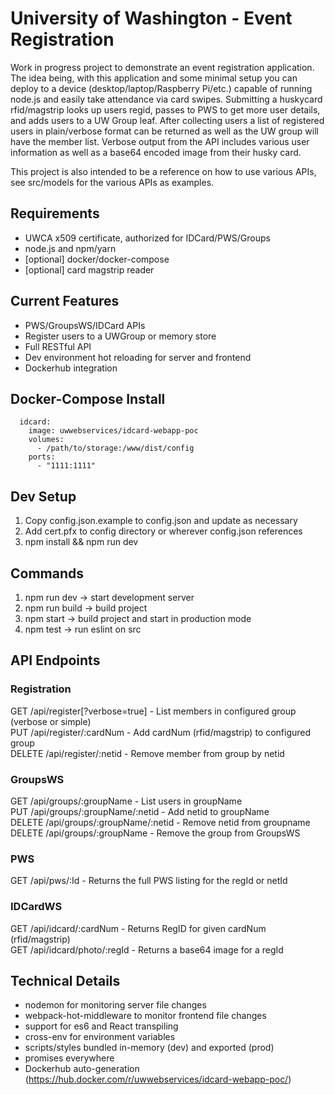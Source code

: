 # University of Washington - Event Registration

Work in progress project to demonstrate an event registration application.  The idea being, with this application and some minimal setup you can deploy 
to a device (desktop/laptop/Raspberry Pi/etc.) capable of running node.js and easily take attendance via card swipes. Submitting a huskycard rfid/magstrip looks up users regid, 
passes to PWS to get more user details, and adds users to a UW Group leaf.  After collecting users a list of registered users in plain/verbose format
can be returned as well as the UW group will have the member list.  Verbose output from the API includes various user information as well as
a base64 encoded image from their husky card.

This project is also intended to be a reference on how to use various APIs, see src/models for the various APIs as examples.

## Requirements
- UWCA x509 certificate, authorized for IDCard/PWS/Groups
- node.js and npm/yarn
- [optional] docker/docker-compose
- [optional] card magstrip reader

## Current Features
- PWS/GroupsWS/IDCard APIs
- Register users to a UWGroup or memory store
- Full RESTful API
- Dev environment hot reloading for server and frontend
- Dockerhub integration

## Docker-Compose Install
```
  idcard:
    image: uwwebservices/idcard-webapp-poc
    volumes:
      - /path/to/storage:/www/dist/config
    ports:
      - "1111:1111"
```

## Dev Setup
1. Copy config.json.example to config.json and update as necessary
2. Add cert.pfx to config directory or wherever config.json references
3. npm install && npm run dev

## Commands

1. npm run dev -> start development server
2. npm run build -> build project
3. npm start -> build project and start in production mode
4. npm test -> run eslint on src

## API Endpoints

### Registration
GET /api/register[?verbose=true] - List members in configured group (verbose or simple)  
PUT /api/register/:cardNum - Add cardNum (rfid/magstrip) to configured group  
DELETE /api/register/:netid - Remove member from group by netid

### GroupsWS
GET /api/groups/:groupName - List users in groupName  
PUT /api/groups/:groupName/:netid - Add netid to groupName  
DELETE /api/groups/:groupName/:netid - Remove netid from groupname  
DELETE /api/groups/:groupName - Remove the group from GroupsWS  

### PWS
GET /api/pws/:Id - Returns the full PWS listing for the regId or netId

### IDCardWS
GET /api/idcard/:cardNum - Returns RegID for given cardNum (rfid/magstrip)  
GET /api/idcard/photo/:regId - Returns a base64 image for a regId

## Technical Details
- nodemon for monitoring server file changes
- webpack-hot-middleware to monitor frontend file changes
- support for es6 and React transpiling
- cross-env for environment variables
- scripts/styles bundled in-memory (dev) and exported (prod)
- promises everywhere
- Dockerhub auto-generation (https://hub.docker.com/r/uwwebservices/idcard-webapp-poc/)
